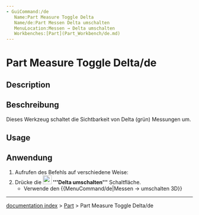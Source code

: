 ```yaml
---
- GuiCommand:/de
   Name:Part Measure Toggle Delta
   Name/de:Part Messen Delta umschalten
   MenuLocation:Messen → Delta‏‎ umschalten
   Workbenches:[Part](Part_Workbench/de.md)
---
```


# Part Measure Toggle Delta/de


</div>

## Description


<div class="mw-translate-fuzzy">

## Beschreibung

Dieses Werkzeug schaltet die Sichtbarkeit von Delta (grün) Messungen um.


</div>

## Usage


<div class="mw-translate-fuzzy">

## Anwendung

1.  Aufrufen des Befehls auf verschiedene Weise:
2.  Drücke die **<img src=images/Part_Measure_Toggle_Delta.svg style="width:24px"> '''Delta umschalten'''** Schaltfläche.
    -   Verwende den {{MenuCommand/de|Messen → umschalten 3D}}


</div>

---
[documentation index](../README.md) > [Part](Part_Workbench.md) > Part Measure Toggle Delta/de
